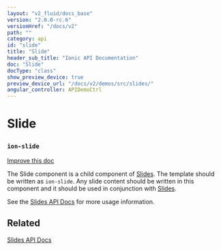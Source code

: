 ```yaml
---
layout: "v2_fluid/docs_base"
version: "2.0.0-rc.6"
versionHref: "/docs/v2"
path: ""
category: api
id: "slide"
title: "Slide"
header_sub_title: "Ionic API Documentation"
doc: "Slide"
docType: "class"
show_preview_device: true
preview_device_url: "/docs/v2/demos/src/slides/"
angular_controller: APIDemoCtrl 
---
```










<h1 class="api-title">
<a class="anchor" name="slide" href="#slide"></a>

Slide
<h3><code>ion-slide</code></h3>






</h1>

<a class="improve-v2-docs" href="http://github.com/driftyco/ionic/edit/master//src/components/slides/slide.ts#L2">
Improve this doc
</a>






<p>The Slide component is a child component of <a href="../Slides">Slides</a>. The template
should be written as <code>ion-slide</code>. Any slide content should be written
in this component and it should be used in conjunction with <a href="../Slides">Slides</a>.</p>
<p>See the <a href="../Slides">Slides API Docs</a> for more usage information.</p>




<!-- @usage tag -->


<!-- @property tags -->



<!-- instance methods on the class -->




<!-- related link -->

<h2><a class="anchor" name="related" href="#related"></a>Related</h2>

<a href='/docs/v2/api/components/slides/Slides/'>Slides API Docs</a><!-- end content block -->


<!-- end body block -->

